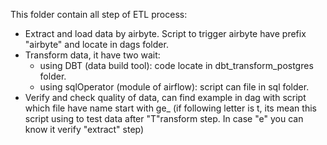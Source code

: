 This folder contain all step of ETL process:
- Extract and load data by airbyte. Script to trigger airbyte have prefix "airbyte" and locate in dags folder.
- Transform data, it have two wait:
    - using DBT (data build tool): code locate in dbt_transform_postgres folder.
    - using sqlOperator (module of airflow): script can file in sql folder.
- Verify and check quality of data, can find example in dag with script which file have name start with ge_ (if following letter is t, its mean this script using to test data after "T"ransform step. In case "e" you can know it verify "extract" step)